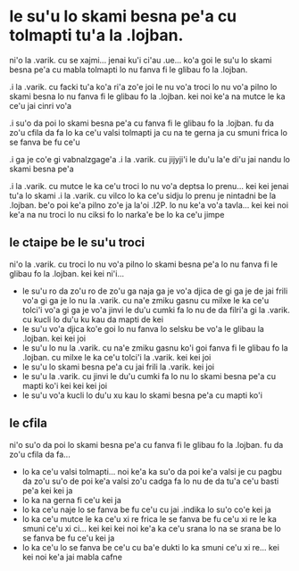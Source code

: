 # le su'u lo skami besna pe'a cu tolmapti tu'a la .lojban.
ni'o la .varik. cu se xajmi... jenai ku'i ci'au .ue... ko'a goi le su'u lo skami besna pe'a cu mabla tolmapti lo nu fanva fi le glibau fo la .lojban.

.i la .varik. cu facki tu'a ko'a ri'a zo'e joi le nu vo'a troci lo nu vo'a pilno lo skami besna lo nu fanva fi le glibau fo la .lojban. kei noi ke'a na mutce le ka ce'u jai cinri vo'a

.i su'o da poi lo skami besna pe'a cu fanva fi le glibau fo la .lojban. fu da zo'u cfila da fa lo ka ce'u valsi tolmapti ja cu na te gerna ja cu smuni frica lo se fanva be fu ce'u

.i ga je co'e gi vabnalzgage'a  .i la .varik. cu jijyji'i le du'u la'e di'u jai nandu lo skami besna pe'a

.i la .varik. cu mutce le ka ce'u troci lo nu vo'a deptsa lo prenu...  kei kei jenai tu'a lo skami  .i la .varik. cu vilco lo ka ce'u sidju lo prenu je nintadni be la .lojban. be'o poi ke'a pilno zo'e ja la'oi .I2P. lo nu ke'a vo'a tavla... kei kei noi ke'a na nu troci lo nu ciksi fo lo narka'e be lo ka ce'u jimpe

## le ctaipe be le su'u troci
ni'o la .varik. cu troci lo nu vo'a pilno lo skami besna pe'a lo nu fanva fi le glibau fo la .lojban. kei kei ni'i...

* le su'u ro da zo'u ro de zo'u ga naja ga je vo'a djica de gi ga je de jai frili vo'a gi ga je lo nu la .varik. cu na'e zmiku gasnu cu milxe le ka ce'u tolci'i vo'a gi ga je vo'a jinvi le du'u cumki fa lo nu de da filri'a gi la .varik. cu kucli lo du'u ku kau da mapti de kei
* le su'u vo'a djica ko'e goi lo nu fanva lo selsku be vo'a le glibau la .lojban. kei kei joi
* le su'u lo nu la .varik. cu na'e zmiku gasnu ko'i goi fanva fi le glibau fo la .lojban. cu milxe le ka ce'u tolci'i la .varik. kei kei joi
* le su'u lo skami besna pe'a cu jai frili la .varik. kei joi
* le su'u la .varik. cu jinvi le du'u cumki fa lo nu lo skami besna pe'a cu mapti ko'i kei kei kei joi
* le su'u vo'a kucli lo du'u xu kau lo skami besna pe'a cu mapti ko'i

## le cfila
ni'o su'o da poi lo skami besna pe'a cu fanva fi le glibau fo la .lojban. fu da zo'u cfila da fa...

* lo ka ce'u valsi tolmapti... noi ke'a ka su'o da poi ke'a valsi je cu pagbu da zo'u su'o de poi ke'a valsi zo'u cadga fa lo nu de da tu'a ce'u basti pe'a kei kei ja
* lo ka na gerna fi ce'u kei ja
* lo ka ce'u naje lo se fanva be fu ce'u cu jai .indika lo su'o co'e kei ja
* lo ka ce'u mutce le ka ce'u xi re frica le se fanva be fu ce'u xi re le ka smuni ce'u xi ci... kei kei kei noi ke'a ka ce'u srana lo na se srana be lo se fanva be fu ce'u kei ja
* lo ka ce'u lo se fanva be ce'u cu ba'e dukti lo ka smuni ce'u xi re... kei kei noi ke'a jai mabla cafne
